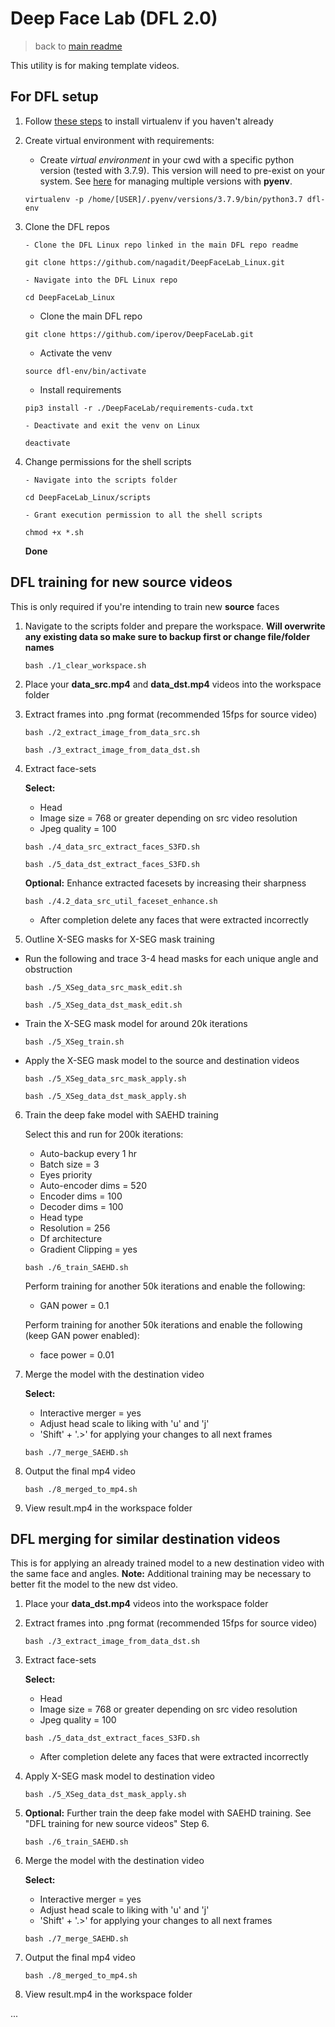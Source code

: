 # Deep Face Lab (DFL 2.0)
   
> back to [main readme](../../README.md)
 
This utility is for making template videos.
## **For DFL setup**
   
1. Follow [these steps](../../venv.md) to install virtualenv if you haven't already
    
2. Create virtual environment with requirements:
    
    
    - Create *virtual environment* in your cwd with a specific python version (tested with 3.7.9). This version will need to pre-exist on your system. See [here](../../venv.md) for managing multiple versions with **pyenv**.
       
    ```
    virtualenv -p /home/[USER]/.pyenv/versions/3.7.9/bin/python3.7 dfl-env
    ```
         
3. Clone the DFL repos

       - Clone the DFL Linux repo linked in the main DFL repo readme
  
    ```
    git clone https://github.com/nagadit/DeepFaceLab_Linux.git
    ```
    
       - Navigate into the DFL Linux repo
  
    ```
    cd DeepFaceLab_Linux
    ```
    
    - Clone the main DFL repo
   
    ```
    git clone https://github.com/iperov/DeepFaceLab.git
    ```
    
    - Activate the venv
    
    ```
    source dfl-env/bin/activate
    ```
   
	- Install requirements
    
    ```
    pip3 install -r ./DeepFaceLab/requirements-cuda.txt
    ```    
    
       - Deactivate and exit the venv on Linux
         
    ```
    deactivate
    ```  
    
4. Change permissions for the shell scripts
   
       - Navigate into the scripts folder
   
    ```
    cd DeepFaceLab_Linux/scripts
    ```
    
       - Grant execution permission to all the shell scripts
    
    ```
    chmod +x *.sh
    ```
   
    **Done**

## DFL training for new source videos
This is only required if you're intending to train new **source** faces
   
1. Navigate to the scripts folder and prepare the workspace. **Will overwrite any existing data so make sure to backup first or change file/folder names**
   
    ```
    bash ./1_clear_workspace.sh
    ```
   
2. Place your **data_src.mp4** and **data_dst.mp4** videos into the workspace folder
   
3. Extract frames into .png format (recommended 15fps for source video)
   
    ```
    bash ./2_extract_image_from_data_src.sh
    ```
    
    ```
    bash ./3_extract_image_from_data_dst.sh
    ```
    
4. Extract face-sets 
    
    **Select:** 

    - Head
    - Image size = 768 or greater depending on src video resolution
    - Jpeg quality = 100
    
    ```
    bash ./4_data_src_extract_faces_S3FD.sh
    ```
    
    ```
    bash ./5_data_dst_extract_faces_S3FD.sh
    ```
    
    **Optional:** Enhance extracted facesets by increasing their sharpness
    
     ```
    bash ./4.2_data_src_util_faceset_enhance.sh
    ```        
     
    - After completion delete any faces that were extracted incorrectly
        
    
5. Outline X-SEG masks for X-SEG mask training
          
 - Run the following and trace 3-4 head masks for each unique angle and obstruction
      
    ```
    bash ./5_XSeg_data_src_mask_edit.sh
    ```
    
    ```
    bash ./5_XSeg_data_dst_mask_edit.sh
    ```
    
 - Train the X-SEG mask model for around 20k iterations
      
    ```
    bash ./5_XSeg_train.sh
    ```   
    
 - Apply the X-SEG mask model to the source and destination videos
      
    ```
    bash ./5_XSeg_data_src_mask_apply.sh
    ```   
    
    ```
    bash ./5_XSeg_data_dst_mask_apply.sh
    ```   
    
6. Train the deep fake model with SAEHD training
    
    Select this and run for 200k iterations:
   
    - Auto-backup every 1 hr
    - Batch size = 3
    - Eyes priority
    - Auto-encoder dims = 520
    - Encoder dims = 100
    - Decoder dims = 100
    - Head type
    - Resolution = 256
    - Df architecture
    - Gradient Clipping = yes
    
   
    ```
    bash ./6_train_SAEHD.sh
    ```
    
    Perform training for another 50k iterations and enable the following: 
   
    - GAN power = 0.1
   
    Perform training for another 50k iterations and enable the following (keep GAN power enabled): 
   
    - face power = 0.01
   
   
7. Merge the model with the destination video
   
    **Select:** 
   
    - Interactive merger = yes
    - Adjust head scale to liking with 'u' and 'j'
    - 'Shift' + '.>' for applying your changes to all next frames
   
    ```
    bash ./7_merge_SAEHD.sh
    ```
   
8. Output the final mp4 video
   
    ```
    bash ./8_merged_to_mp4.sh
    ```
    
9. View result.mp4 in the workspace folder
   
    
## DFL merging for similar destination videos
This is for applying an already trained model to a new destination video with the same face and angles. **Note:** Additional training may be necessary to better fit the model to the new dst video.
   
1. Place your **data_dst.mp4** videos into the workspace folder
   
2. Extract frames into .png format (recommended 15fps for source video)
   
    ```
    bash ./3_extract_image_from_data_dst.sh
    ```
    
3. Extract face-sets 
    
    **Select:** 
   
    - Head
    - Image size = 768 or greater depending on src video resolution
    - Jpeg quality = 100
   
    ```
    bash ./5_data_dst_extract_faces_S3FD.sh
    ```
    
    - After completion delete any faces that were extracted incorrectly
    
4. Apply X-SEG mask model to destination video
   
    ```
    bash ./5_XSeg_data_dst_mask_apply.sh
    ```   
   
5. **Optional:** Further train the deep fake model with SAEHD training. See "DFL training for new source videos" Step 6.
   
    ```
    bash ./6_train_SAEHD.sh
    ```
   
7. Merge the model with the destination video
    
    **Select:** 
    
    - Interactive merger = yes
    - Adjust head scale to liking with 'u' and 'j'
    - 'Shift' + '.>' for applying your changes to all next frames
    
    ```
    bash ./7_merge_SAEHD.sh
    ```
    
8. Output the final mp4 video
    
    ```
    bash ./8_merged_to_mp4.sh
    ```
    
9. View result.mp4 in the workspace folder
   
...
